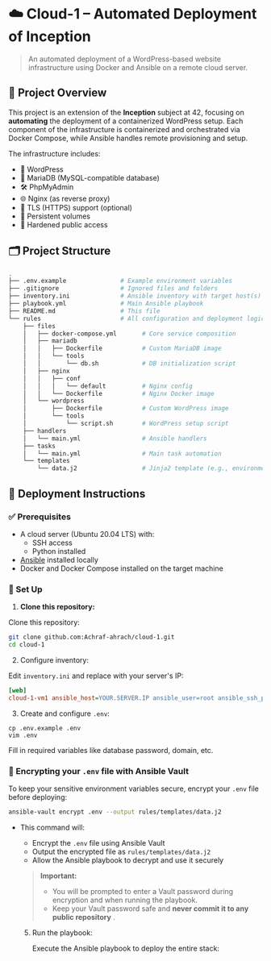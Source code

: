 # ☁️ Cloud-1 – Automated Deployment of Inception

> An automated deployment of a WordPress-based website infrastructure using Docker and Ansible on a remote cloud server.

## 📜 Project Overview

This project is an extension of the **Inception** subject at 42, focusing on **automating** the deployment of a containerized WordPress setup. Each component of the infrastructure is containerized and orchestrated via Docker Compose, while Ansible handles remote provisioning and setup.

The infrastructure includes:

- 🔧 WordPress
- 🐬 MariaDB (MySQL-compatible database)
- 🛠️ PhpMyAdmin
- 🌐 Nginx (as reverse proxy)
- 🔐 TLS (HTTPS) support (optional)
- 🔁 Persistent volumes
- 🔐 Hardened public access

## 🗂️ Project Structure

```bash
.
├── .env.example               # Example environment variables
├── .gitignore                 # Ignored files and folders
├── inventory.ini              # Ansible inventory with target host(s)
├── playbook.yml               # Main Ansible playbook
├── README.md                  # This file
└── rules                      # All configuration and deployment logic
    ├── files
    │   ├── docker-compose.yml       # Core service composition
    │   ├── mariadb
    │   │   ├── Dockerfile           # Custom MariaDB image
    │   │   └── tools
    │   │       └── db.sh            # DB initialization script
    │   ├── nginx
    │   │   ├── conf
    │   │   │   └── default          # Nginx config
    │   │   └── Dockerfile           # Nginx Docker image
    │   └── wordpress
    │       ├── Dockerfile           # Custom WordPress image
    │       └── tools
    │           └── script.sh        # WordPress setup script
    ├── handlers
    │   └── main.yml                 # Ansible handlers
    ├── tasks
    │   └── main.yml                 # Main task automation
    └── templates
        └── data.j2                  # Jinja2 template (e.g., environment files)
```

## 🚀 Deployment Instructions

### ✅ Prerequisites

- A cloud server (Ubuntu 20.04 LTS) with:
  - SSH access
  - Python installed
- [Ansible]() installed locally
- Docker and Docker Compose installed on the target machine

### 🔐 Set Up

1. **Clone this repository:**

Clone this repository:

```bash
git clone github.com:Achraf-ahrach/cloud-1.git
cd cloud-1
```

2. Configure inventory:

Edit `inventory.ini` and replace with your server's IP:

```ini
[web]
cloud-1-vm1 ansible_host=YOUR.SERVER.IP ansible_user=root ansible_ssh_private_key_file=~/.ssh/id_ed25519
```

3. Create and configure `.env`:

```
cp .env.example .env
vim .env
```

Fill in required variables like database password, domain, etc.

### 🔐 Encrypting your `.env` file with Ansible Vault

To keep your sensitive environment variables secure, encrypt your `.env` file before deploying:

```bash
ansible-vault encrypt .env --output rules/templates/data.j2
```

- This command will:

  - Encrypt the `.env` file using Ansible Vault
  - Output the encrypted file as `rules/templates/data.j2`
  - Allow the Ansible playbook to decrypt and use it securely

  > **Important:**
  >
  > - You will be prompted to enter a Vault password during encryption and when running the playbook.
  > - Keep your Vault password safe and **never commit it to any public repository** .

  5. Run the playbook:

     Execute the Ansible playbook to deploy the entire stack:
